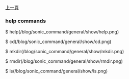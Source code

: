 [上一頁](/blog/sonic_command/general)

### help commands
$ help(/blog/sonic_command/general/show/help.png)

$ cd(/blog/sonic_command/general/show/cd.png)

$ mkdir(/blog/sonic_command/general/show/mkdir.png)

$ rmdir(/blog/sonic_command/general/show/rmdir.png)

$ ls(/blog/sonic_command/general/show/ls.png)
 
